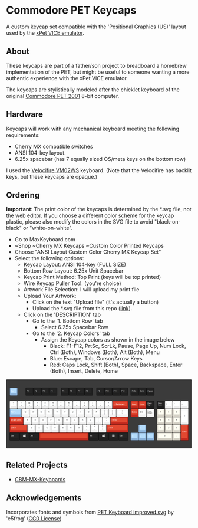 # Commodore PET Keycaps
A custom keycap set compatible with the 'Positional Graphics (US)' layout used by the [xPet VICE emulator](https://vice-emu.sourceforge.io/).

## About
These keycaps are part of a father/son project to breadboard a homebrew implementation of the PET, but might be useful to someone wanting a more authentic experience with the xPet VICE emulator.

The keycaps are stylistically modeled after the chicklet keyboard of the original [Commodore PET 2001](https://en.wikipedia.org/wiki/Commodore_PET) 8-bit computer.

## Hardware
Keycaps will work with any mechanical keyboard meeting the following requirements:
* Cherry MX compatible switches
* ANSI 104-key layout.
* 6.25x spacebar (has 7 equally sized OS/meta keys on the bottom row)

I used the [Velocifire VM02WS](https://smile.amazon.com/gp/product/B08L8QSTLY) keyboard.  (Note that the Velocifire has backlit keys, but these keycaps are opaque.)

## Ordering
**Important**: The print color of the keycaps is determined by the *.svg file, not the web editor.  If you choose a different color scheme for the keycap plastic, please also modify the colors in the SVG file to avoid "black-on-black" or "white-on-white".

* Go to MaxKeyboard.com
* ~Shop ~Cherry MX Keycaps ~Custom Color Printed Keycaps
* Choose "ANSI Layout Custom Color Cherry MX Keycap Set"
* Select the following options:
    * Keycap Layout: ANSI 104-key (FULL SIZE)
    * Bottom Row Layout: 6.25x Unit Spacebar
    * Keycap Print Method: Top Print (keys will be top printed)
    * Wire Keycap Puller Tool: (you're choice)
    * Artwork File Selection: I will upload my print file
    * Upload Your Artwork:
        * Click on the text "Upload file" (it's actually a button)
        * Upload the *.svg file from this repo ([link](https://raw.githubusercontent.com/DLehenbauer/commodore-pet-keycaps/main/MaxKeyboard/MAX_104_6.25_ANSI_COLOR_TOP_PRINT_07_2019.svg)).
    * Click on the 'DESCRIPTION' tab
        * Go to the '1. Bottom Row' tab
            * Select 6.25x Spacebar Row
        * Go to the '2. Keycap Colors' tab
            * Assign the Keycap colors as shown in the image below
               * Black: F1-F12, PrtSc, ScrLk, Pause, Page Up, Num Lock, Ctrl (Both), Windows (Both), Alt (Both), Menu
               * Blue: Escape, Tab, Cursor/Arrow Keys
               * Red: Caps Lock, Shift (Both), Space, Backspace, Enter (Both), Insert, Delete, Home
            
![Keycap Colors](https://github.com/DLehenbauer/commodore-pet-keycaps/blob/main/MaxKeyboard/Keycap-Colors.png)

## Related Projects
* [CBM-MX-Keyboards](https://github.com/sjgray/CBM-MX-Keyboards)

## Acknowledgements
Incorporates fonts and symbols from [PET Keyboard improved.svg](https://commons.wikimedia.org/wiki/File:PET_Keyboard_improved.svg) by 'e5frog' ([CC0 License](https://creativecommons.org/publicdomain/zero/1.0/))
